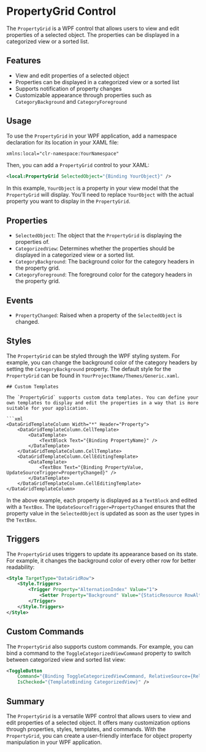 ﻿
# PropertyGrid Control

The `PropertyGrid` is a WPF control that allows users to view and edit properties of a selected object. The properties can be displayed in a categorized view or a sorted list.

## Features

- View and edit properties of a selected object
- Properties can be displayed in a categorized view or a sorted list
- Supports notification of property changes
- Customizable appearance through properties such as `CategoryBackground` and `CategoryForeground`

## Usage

To use the `PropertyGrid` in your WPF application, add a namespace declaration for its location in your XAML file:

```xml
xmlns:local="clr-namespace:YourNamespace"
```

Then, you can add a `PropertyGrid` control to your XAML:

```xml
<local:PropertyGrid SelectedObject="{Binding YourObject}" />
```

In this example, `YourObject` is a property in your view model that the `PropertyGrid` will display. You'll need to replace `YourObject` with the actual property you want to display in the `PropertyGrid`.

## Properties

- `SelectedObject`: The object that the `PropertyGrid` is displaying the properties of.
- `CategorizedView`: Determines whether the properties should be displayed in a categorized view or a sorted list.
- `CategoryBackground`: The background color for the category headers in the property grid.
- `CategoryForeground`: The foreground color for the category headers in the property grid.

## Events

- `PropertyChanged`: Raised when a property of the `SelectedObject` is changed.

## Styles

The `PropertyGrid` can be styled through the WPF styling system. For example, you can change the background color of the category headers by setting the `CategoryBackground` property. The default style for the `PropertyGrid` can be found in `YourProjectName/Themes/Generic.xaml`.
```
## Custom Templates

The `PropertyGrid` supports custom data templates. You can define your own templates to display and edit the properties in a way that is more suitable for your application.

```xml
<DataGridTemplateColumn Width="*" Header="Property">
    <DataGridTemplateColumn.CellTemplate>
        <DataTemplate>
            <TextBlock Text="{Binding PropertyName}" />
        </DataTemplate>
    </DataGridTemplateColumn.CellTemplate>
    <DataGridTemplateColumn.CellEditingTemplate>
        <DataTemplate>
            <TextBox Text="{Binding PropertyValue, UpdateSourceTrigger=PropertyChanged}" />
        </DataTemplate>
    </DataGridTemplateColumn.CellEditingTemplate>
</DataGridTemplateColumn>
```

In the above example, each property is displayed as a `TextBlock` and edited with a `TextBox`. The `UpdateSourceTrigger=PropertyChanged` ensures that the property value in the `SelectedObject` is updated as soon as the user types in the `TextBox`.

## Triggers

The `PropertyGrid` uses triggers to update its appearance based on its state. For example, it changes the background color of every other row for better readability:

```xml
<Style TargetType="DataGridRow">
    <Style.Triggers>
        <Trigger Property="AlternationIndex" Value="1">
            <Setter Property="Background" Value="{StaticResource RowAlternatingBackground}" />
        </Trigger>
    </Style.Triggers>
</Style>
```

## Custom Commands

The `PropertyGrid` also supports custom commands. For example, you can bind a command to the `ToggleCategorizedViewCommand` property to switch between categorized view and sorted list view:

```xml
<ToggleButton
    Command="{Binding ToggleCategorizedViewCommand, RelativeSource={RelativeSource AncestorType={x:Type local:PropertyGrid}}}"
    IsChecked="{TemplateBinding CategorizedView}" />
```

## Summary

The `PropertyGrid` is a versatile WPF control that allows users to view and edit properties of a selected object. It offers many customization options through properties, styles, templates, and commands. With the `PropertyGrid`, you can create a user-friendly interface for object property manipulation in your WPF application.
